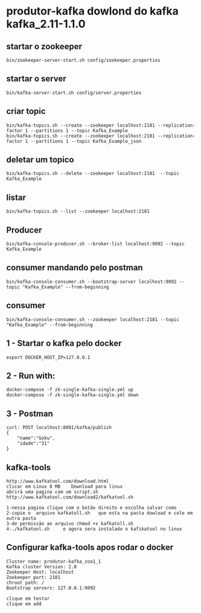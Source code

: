 # produtor-kafka dowlond do kafka kafka_2.11-1.1.0

## startar o zookeeper
```
bin/zookeeper-server-start.sh config/zookeeper.properties
```
## startar o server
```
bin/kafka-server-start.sh config/server.properties
```
## criar topic
```
bin/kafka-topics.sh --create --zookeeper localhost:2181 --replication-factor 1 --partitions 1 --topic Kafka_Example
bin/kafka-topics.sh --create --zookeeper localhost:2181 --replication-factor 1 --partitions 1 --topic Kafka_Example_json
```
## deletar um topico
```
bin/kafka-topics.sh --delete --zookeeper localhost:2181  --topic Kafka_Example
```
## listar
```
bin/kafka-topics.sh --list --zookeeper localhost:2181
```
## Producer
```
bin/kafka-console-producer.sh --broker-list localhost:9092 --topic Kafka_Example
```
## consumer mandando pelo postman
```
bin/kafka-console-consumer.sh --bootstrap-server localhost:9092 --topic "Kafka_Example" --from-beginning
```
## consumer
```
bin/kafka-console-consumer.sh --zookeeper localhost:2181 --topic "Kafka_Example" --from-beginning
```

## 1 - Startar o kafka pelo docker
```
export DOCKER_HOST_IP=127.0.0.1
```


## 2 - Run with:
```
docker-compose -f zk-single-kafka-single.yml up
docker-compose -f zk-single-kafka-single.yml down
```
## 3 - Postman
```
curl: POST localhost:8081/kafka/publish
{
	"name":"Goku",
	"idade":"31"
}
```

## kafka-tools
```
http://www.kafkatool.com/download.html
clicar em Linux	8 MB	Download para linux
abrirá uma pagina com um script.sh   http://www.kafkatool.com/download2/kafkatool.sh

1-nessa pagina clique com o botão direito e escolha salvar como
2-copie o  arquivo kafkatoll.sh   que esta na pasta dowload e cole em outra pasta
3-de permissão ao arquivo chmod +x kafkatoll.sh
4-./kafkatool.sh     e agora sera instalado o kafikatool no linux

```

## Configurar kafka-tools apos rodar o docker
```
Cluster name: produtor-kafka_zoo1_1
Kafka cluster Version: 2.0
Zookeeper Host: localhost
Zookeeper port: 2181
chroot path: /
Bootstrap servers: 127.0.0.1:9092

clique em testar
clique em add

```
